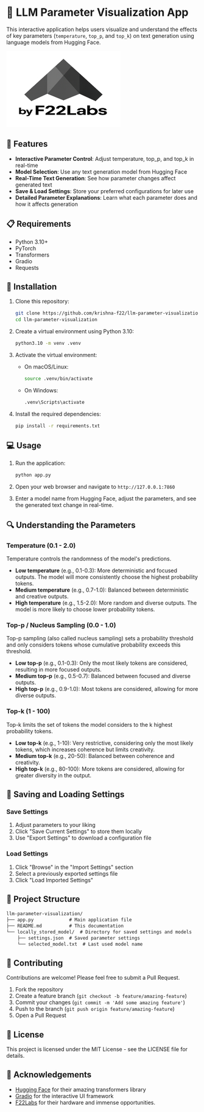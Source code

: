 # 🤗 LLM Parameter Visualization App

This interactive application helps users visualize and understand the effects of key parameters (`temperature`, `top_p`, and `top_k`) on text generation using language models from Hugging Face.

<img src="byF22Labs.png" width="300" height="200"> 

## 🌟 Features

- **Interactive Parameter Control**: Adjust temperature, top_p, and top_k in real-time
- **Model Selection**: Use any text generation model from Hugging Face
- **Real-Time Text Generation**: See how parameter changes affect generated text
- **Save & Load Settings**: Store your preferred configurations for later use
- **Detailed Parameter Explanations**: Learn what each parameter does and how it affects generation

## 📋 Requirements

- Python 3.10+
- PyTorch
- Transformers
- Gradio
- Requests

## 🚀 Installation

1. Clone this repository:
   ```bash
   git clone https://github.com/krishna-f22/llm-parameter-visualization.git
   cd llm-parameter-visualization
   ```

2. Create a virtual environment using Python 3.10:

   ```bash
   python3.10 -m venv .venv
   ```

3. Activate the virtual environment:

   - On macOS/Linux:
     ```bash
     source .venv/bin/activate
     ```

   - On Windows:
     ```bash
     .venv\Scripts\activate
     ```

4. Install the required dependencies:

   ```bash
   pip install -r requirements.txt
   ```

## 💻 Usage

1. Run the application:
   ```bash
   python app.py
   ```

2. Open your web browser and navigate to `http://127.0.0.1:7860`

3. Enter a model name from Hugging Face, adjust the parameters, and see the generated text change in real-time.

## 🔍 Understanding the Parameters

### Temperature (0.1 - 2.0)

Temperature controls the randomness of the model's predictions. 

- **Low temperature** (e.g., 0.1-0.3): More deterministic and focused outputs. The model will more consistently choose the highest probability tokens.
- **Medium temperature** (e.g., 0.7-1.0): Balanced between deterministic and creative outputs.
- **High temperature** (e.g., 1.5-2.0): More random and diverse outputs. The model is more likely to choose lower probability tokens.

### Top-p / Nucleus Sampling (0.0 - 1.0)

Top-p sampling (also called nucleus sampling) sets a probability threshold and only considers tokens whose cumulative probability exceeds this threshold.

- **Low top-p** (e.g., 0.1-0.3): Only the most likely tokens are considered, resulting in more focused outputs.
- **Medium top-p** (e.g., 0.5-0.7): Balanced between focused and diverse outputs.
- **High top-p** (e.g., 0.9-1.0): Most tokens are considered, allowing for more diverse outputs.

### Top-k (1 - 100)

Top-k limits the set of tokens the model considers to the k highest probability tokens.

- **Low top-k** (e.g., 1-10): Very restrictive, considering only the most likely tokens, which increases coherence but limits creativity.
- **Medium top-k** (e.g., 20-50): Balanced between coherence and creativity.
- **High top-k** (e.g., 80-100): More tokens are considered, allowing for greater diversity in the output.

## 💾 Saving and Loading Settings

### Save Settings
1. Adjust parameters to your liking
2. Click "Save Current Settings" to store them locally
3. Use "Export Settings" to download a configuration file

### Load Settings
1. Click "Browse" in the "Import Settings" section
2. Select a previously exported settings file
3. Click "Load Imported Settings"

## 📁 Project Structure

```
llm-parameter-visualization/
├── app.py             # Main application file
├── README.md          # This documentation
└── locally_stored_model/  # Directory for saved settings and models
    ├── settings.json  # Saved parameter settings
    └── selected_model.txt  # Last used model name
```

## 🤝 Contributing

Contributions are welcome! Please feel free to submit a Pull Request.

1. Fork the repository
2. Create a feature branch (`git checkout -b feature/amazing-feature`)
3. Commit your changes (`git commit -m 'Add some amazing feature'`)
4. Push to the branch (`git push origin feature/amazing-feature`)
5. Open a Pull Request

## 📄 License

This project is licensed under the MIT License - see the LICENSE file for details.

## 🙏 Acknowledgements

- [Hugging Face](https://huggingface.co/) for their amazing transformers library
- [Gradio](https://gradio.app/) for the interactive UI framework
- [F22Labs](https://www.f22labs.com/) for their hardware and immense opportunities.